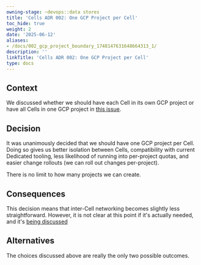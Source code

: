 ```yaml
---
owning-stage: ~devops::data stores
title: 'Cells ADR 002: One GCP Project per Cell'
toc_hide: true
weight: 2
date: '2025-06-12'
aliases:
- /docs/002_gcp_project_boundary_1748147631648664313_1/
description: ''
linkTitle: 'Cells ADR 002: One GCP Project per Cell'
type: docs
---
```


## Context

We discussed whether we should have each Cell in its own GCP project or have all Cells in one GCP project in [this issue](https://gitlab.com/gitlab-com/gl-infra/production-engineering/-/issues/25067).

## Decision

It was unanimously decided that we should have one GCP project per Cell. Doing so gives us better isolation between Cells, compatibility with current Dedicated tooling, less likelihood of running into per-project quotas, and easier change rollouts (we can roll out changes per-project).

There is no limit to how many projects we can create.

## Consequences

This decision means that inter-Cell networking becomes slightly less straightforward. However, it is not clear at this point if it's actually needed, and it's [being discussed](https://gitlab.com/gitlab-com/gl-infra/production-engineering/-/issues/25069)

## Alternatives

The choices discussed above are really the only two possible outcomes.
